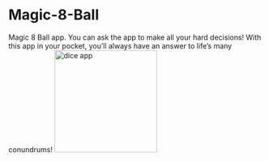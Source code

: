 # Magic-8-Ball
Magic 8 Ball app. You can ask the app to make all your hard decisions! With this app in your pocket, you’ll always have an answer to life’s many conundrums!
<img width="202" alt="dice app" src="https://user-images.githubusercontent.com/85553152/136811559-caab9929-b1cc-4d3b-8651-cb04a9ec6e5b.png">
